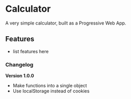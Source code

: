 # Calculator

A very simple calculator, built as a Progressive Web App.

## Features

- list features here

### Changelog

**Version 1.0.0**

- Make functions into a single object
- Use localStorage instead of cookies

